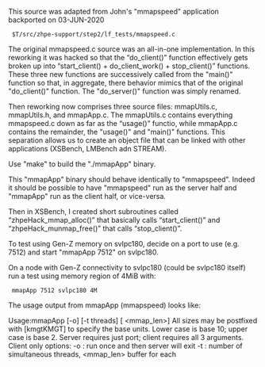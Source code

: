 This source was adapted from John's "mmapspeed" application backported on 
03-JUN-2020

     $T/src/zhpe-support/step2/lf_tests/mmapspeed.c

The original mmapspeed.c source was an all-in-one implementation. In this
reworking it was hacked so that the “do_client()” function effectively gets
broken up into “start_client() + do_client_work() + stop_client()” functions. 
These three new functions are successively called from the "main()" function 
so that, in aggregate, there behavior mimics that of the original "do_client()" 
function. The "do_server()" function was simply renamed.

Then reworking now comprises three source files: mmapUtils.c, mmapUtils.h, 
and mmapApp.c. The mmapUtils.c contains everything mmapspeed.c down as far as 
the “usage()” functio, while mmapApp.c contains the remainder, the "usage()"
and "main()" functions. This separation allows us to create an object file that 
can be linked with other applications (XSBench, LMBench adn STREAM).

Use "make" to build the "./mmapApp" binary. 

This "mmapApp" binary should behave identically to "mmapspeed". Indeed it
should be possible to have "mmapspeed" run as the server half and "mmapApp"
run as the client half, or vice-versa.

Then in XSBench, I created short subroutines called “zhpeHack_mmap_alloc()” that basically calls “start_client()” and “zhpeHack_munmap_free()” that calls “stop_client()”.

To test using Gen-Z memory on svlpc180, decide on a port to use (e.g. 7512) 
and start "mmapApp 7512" on svlpc180. 

On a node with Gen-Z connectivity to svlpc180 (could be svlpc180 itself) run
a test using memory region of 4MiB with:

     mmapApp 7512 svlpc180 4M

The usage output from mmapApp (mmapspeed) looks like:

Usage:mmapApp [-o] [-t threads] <port> [<node> <mmap_len>]
All sizes may be postfixed with [kmgtKMGT] to specify the base units.
Lower case is base 10; upper case is base 2.
Server requires just port; client requires all 3 arguments.
Client only options:
 -o : run once and then server will exit
 -t <threads> : number of simultaneous threads, <mmap_len> buffer for each


